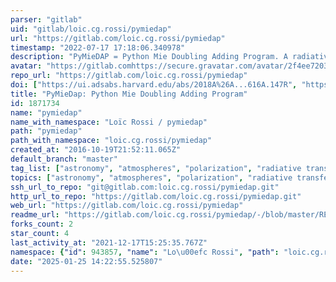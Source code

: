 ```yaml
---
parser: "gitlab"
uid: "gitlab/loic.cg.rossi/pymiedap"
url: "https://gitlab.com/loic.cg.rossi/pymiedap"
timestamp: "2022-07-17 17:18:06.340978"
description: "PyMieDAP = Python Mie Doubling Adding Program. A radiative transfer code with polarization."
avatar: "https://gitlab.comhttps://secure.gravatar.com/avatar/2f4ee7203050617710fd931dbd3142cb?s=80&d=identicon"
repo_url: "https://gitlab.com/loic.cg.rossi/pymiedap"
doi: ["https://ui.adsabs.harvard.edu/abs/2018A%26A...616A.147R", "https://ui.adsabs.harvard.edu/abs/2018ascl.soft08008R/abstract"]
title: "PyMieDap: Python Mie Doubling Adding Program"
id: 1871734
name: "pymiedap"
name_with_namespace: "Loïc Rossi / pymiedap"
path: "pymiedap"
path_with_namespace: "loic.cg.rossi/pymiedap"
created_at: "2016-10-19T21:52:11.065Z"
default_branch: "master"
tag_list: ["astronomy", "atmospheres", "polarization", "radiative transfer"]
topics: ["astronomy", "atmospheres", "polarization", "radiative transfer"]
ssh_url_to_repo: "git@gitlab.com:loic.cg.rossi/pymiedap.git"
http_url_to_repo: "https://gitlab.com/loic.cg.rossi/pymiedap.git"
web_url: "https://gitlab.com/loic.cg.rossi/pymiedap"
readme_url: "https://gitlab.com/loic.cg.rossi/pymiedap/-/blob/master/README.md"
forks_count: 2
star_count: 4
last_activity_at: "2021-12-17T15:25:35.767Z"
namespace: {"id": 943857, "name": "Lo\u00efc Rossi", "path": "loic.cg.rossi", "kind": "user", "full_path": "loic.cg.rossi", "parent_id": null, "avatar_url": "https://secure.gravatar.com/avatar/2f4ee7203050617710fd931dbd3142cb?s=80&d=identicon", "web_url": "https://gitlab.com/loic.cg.rossi"}
date: "2025-01-25 14:22:55.525807"
---
```

